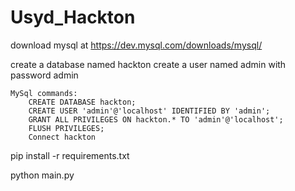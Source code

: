 # Usyd_Hackton

download mysql at https://dev.mysql.com/downloads/mysql/

create a database named hackton
create a user named admin with password admin

    MySql commands:
        CREATE DATABASE hackton;
        CREATE USER 'admin'@'localhost' IDENTIFIED BY 'admin';
        GRANT ALL PRIVILEGES ON hackton.* TO 'admin'@'localhost';
        FLUSH PRIVILEGES;
        Connect hackton
pip install -r requirements.txt

python main.py
